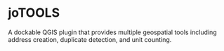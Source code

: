 # joTOOLS
A dockable QGIS plugin that provides multiple geospatial tools including address creation, duplicate detection, and unit counting.
